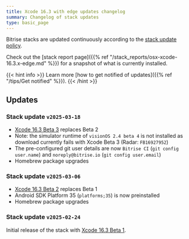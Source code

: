 ```yaml
---
title: Xcode 16.3 with edge updates changelog
summary: Changelog of stack updates
type: basic_page
---
```


Bitrise stacks are updated continuously according to the [stack update policy](https://devcenter.bitrise.io/en/infrastructure/build-stacks/stack-update-policy.html).

Check out the [stack report page]({{% ref "/stack_reports/osx-xcode-16.3.x-edge.md" %}}) for a snapshot of what is currently installed.

{{< hint info >}}
Learn more [how to get notified of updates]({{% ref "/tips/Get notified" %}}).
{{< /hint >}}

## Updates

### Stack update `v2025-03-18`

- [Xcode 16.3 Beta 3](https://developer.apple.com/documentation/xcode-release-notes/xcode-16_3-release-notes) replaces Beta 2
- Note: the simulator runtime of `visionOS 2.4 beta 4` is not installed as download currently fails with Xcode Beta 3 (Radar: `FB16927952`)
- The pre-configured git user details are now `Bitrise CI` (`git config user.name`) and `noreply@bitrise.io` (`git config user.email`)
- Homebrew package upgrades

### Stack update `v2025-03-06`

- [Xcode 16.3 Beta 2](https://developer.apple.com/documentation/xcode-release-notes/xcode-16_3-release-notes) replaces Beta 1
- Android SDK Platform 35 (`platforms;35`) is now preinstalled
- Homebrew package upgrades

### Stack update `v2025-02-24`

Initial release of the stack with [Xcode 16.3 Beta 1](https://developer.apple.com/documentation/xcode-release-notes/xcode-16_3-release-notes).


